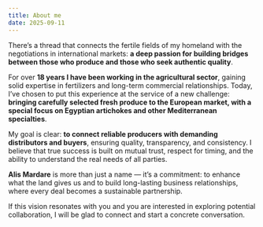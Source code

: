 ```yaml
---
title: About me
date: 2025-09-11
---
```


There’s a thread that connects the fertile fields of my homeland with the negotiations in international markets: **a deep passion for building bridges between those who produce and those who seek authentic quality**.  

For over **18 years I have been working in the agricultural sector**, gaining solid expertise in fertilizers and long-term commercial relationships. Today, I’ve chosen to put this experience at the service of a new challenge: **bringing carefully selected fresh produce to the European market, with a special focus on Egyptian artichokes and other Mediterranean specialties**.  

My goal is clear: **to connect reliable producers with demanding distributors and buyers**, ensuring quality, transparency, and consistency. I believe that true success is built on mutual trust, respect for timing, and the ability to understand the real needs of all parties.  

**Alis Mardare** is more than just a name — it’s a commitment: to enhance what the land gives us and to build long-lasting business relationships, where every deal becomes a sustainable partnership.  

If this vision resonates with you and you are interested in exploring potential collaboration, I will be glad to connect and start a concrete conversation.  
